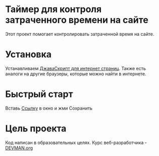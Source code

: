 # Таймер для контроля затраченного времени на сайте

Этот проект помогает контролировать затраченной время на сайте.

# Установка

Устанавливаем [ДжаваСкрипт для интернет страниц](https://chrome.google.com/webstore/detail/custom-javascript-for-web/poakhlngfciodnhlhhgnaaelnpjljija).
Также есть аналоги на другие браузеры, которые можно найти в интернете.

# Быстрый старт
Вставь [Ссылку](https://rawgit.com/nickkorolevv/34_timemachine/master/index.js) в окно и жми Сохранить


# Цель проекта

Код написан в образовательных целях. Курс веб-разработчика - [DEVMAN.org](https://devman.org)
